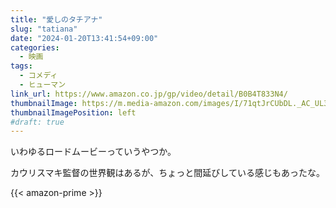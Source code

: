 ```yaml
---
title: "愛しのタチアナ"
slug: "tatiana"
date: "2024-01-20T13:41:54+09:00"
categories:
  - 映画
tags:
  - コメディ
  - ヒューマン
link_url: https://www.amazon.co.jp/gp/video/detail/B0B4T833N4/
thumbnailImage: https://m.media-amazon.com/images/I/71qtJrCUbDL._AC_UL320_.jpg
thumbnailImagePosition: left
#draft: true
---
```

いわゆるロードムービーっていうやつか。
<!--more-->
カウリスマキ監督の世界観はあるが、ちょっと間延びしている感じもあったな。

{{< amazon-prime >}}
